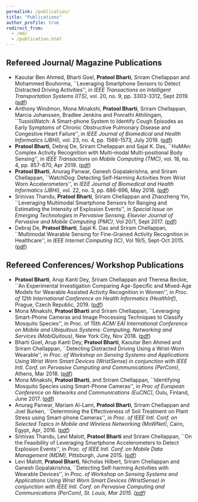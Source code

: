 ```yaml
---
permalink: /publication/
title: "Publications"
author_profile: true
redirect_from: 
  - /md/
  - /publication.html
---
```


## Refereed Journal/ Magazine Publications
<p align="center">
 <ul>
   
<li>Kaoutar Ben Ahmed, Bharti Goel, <b>Pratool Bharti</b>, Sriram Chellappan and Mohammed Bouhorma, ``Leveraging Smartphone Sensors to Detect Distracted Driving Activities'', in <i>IEEE Transactions on Intelligent Transportation Systems (ITS)</i>, vol. 20, no. 9, pp. 3303-3312, Sept 2019. (<a href="https://github.com/PratoolUSF/pratoolb/raw/master/_publications/18_AGB_ITS.pdf">pdf</a>)</li>

<li> Anthony Windmon, Mona Minakshi, <b>Pratool Bharti</b>, Sriram Chellappan, Marcia Johanssen, Bradlee Jenkins and Ponrathi Athilingam, ``TussisWatch: A Smart-phone System to Identify Cough Episodes as Early Symptoms of Chronic Obstructive Pulmonary Disease and Congestive Heart Failure'',  in <i>IEEE Journal of Biomedical and Health Informatics (JBHI)</i>, vol. 23, no. 4, pp. 1566-1573, July 2019. (<a href="https://github.com/PratoolUSF/pratoolb/raw/master/_publications/18_JBHI_AMB.pdf">pdf</a>)</li>

 <li><b>Pratool Bharti</b>, Debraj De, Sriram Chellappan and Sajal K. Das, ``HuMAn: Complex Activity Recognition with Multi-modal Multi-positional Body Sensing'', in <i>IEEE Transactions on Mobile Computing (TMC)</i>, vol. 18, no. 4, pp. 857-870, Apr 2019. (<a href="https://github.com/PratoolUSF/pratoolb/raw/master/_publications/HuMan_TMC_BDCD.pdf">pdf</a>) </li>

<li><b>Pratool Bharti</b>, Anurag Panwar, Ganesh Gopalakrishna, and Sriram Chellappan, ``WatchDog: Detecting Self-Harming Activities from Wrist Worn Accelerometers'', in <i>IEEE Journal of Biomedical and Health Informatics (JBHI)</i>, vol. 22, no. 3, pp. 686-696, May 2018. (<a href="https://github.com/PratoolUSF/pratoolb/raw/master/_publications/WatchDog_JBHI_BPGC.pdf">pdf</a>)</li>

<li>Srinivas Thandu, <b>Pratool Bharti</b>, Sriram Chellappan and Zhaozheng Yin, ``Leveraging Multimodal Smartphone Sensors for Ranging and Estimating the Intensity of Explosion Events'', in <i>Special Issue on Emerging Technologies in Pervasive Sensing, Elsevier Journal of Pervasive and Mobile Computing (PMC)</i>, Vol 20/1, Sept 2017. (<a href="https://github.com/PratoolUSF/pratoolb/raw/master/_publications/17_PMC_TBCY.pdf">pdf</a>)</li>
   
<li>Debraj De, <b>Pratool Bharti</b>, Sajal K. Das and Sriram Chellappan, ``Multimodal Wearable Sensing for Fine-Grained Activity Recognition in Healthcare'', in <i>IEEE Internet Computing (IC)</i>, Vol 19/5, Sept-Oct 2015. (<a href="https://github.com/PratoolUSF/pratoolb/raw/master/_publications/15_MultiModal_DBDC.pdf">pdf</a>)
   </li></ul></p>

## Refereed Conferences/ Workshop Publications
<p align="center">
 <ul>
 <li><b>Pratool Bharti</b>, Arup Kanti Dey, Sriram Chellappan and  Theresa Beckie, ``An Experimental Investigation Comparing Age-Specific and Mixed-Age Models for Wearable Assisted Activity Recognition in Women'', in <i>Proc. of 12th International Conference on Health Informatics (HealthInf)</i>, Prague, Czech Republic, 2019. (<a href="https://github.com/PratoolUSF/pratoolb/raw/master/_publications/HEALTHINF_2019_BDCB.pdf">pdf</a>)</li>
   
 <li>Mona Minakshi, <b>Pratool Bharti</b> and Sriram Chellappan, ``Leveraging Smart-Phone Cameras and Image Processing Techniques to Classify Mosquito Species'', in Proc. of 15th <i>ACM/ EAI International Conference on Mobile and Ubiquitous Systems: Computing, Networking and Services (MobiQuitous)</i>, New York City, Nov 2018. 
(<a href="https://github.com/PratoolUSF/pratoolb/raw/master/_publications/MBC_MobiQ_18.pdf">pdf</a>)</li>
 
<li>Bharti Goel, Arup Kanti Dey, <b>Pratool Bharti</b>, Kaoutar Ben Ahmed and Sriram Chellappan, ``Detecting Distracted Driving Using a Wrist-Worn Wearable'', in <i>Proc. of Workshop on Sensing Systems and Applications Using Wrist Worn Smart Devices (WristSense) in conjunction with IEEE Intl. Conf. on Pervasive Computing and Communications (PerCom)</i>, Athens, Mar 2018. (<a href="https://github.com/PratoolUSF/pratoolb/raw/master/_publications/WS_GBDAC_2018.pdf">pdf</a>)
</li>

<li>Mona Minakshi, <b>Pratool Bharti</b>, and Sriram Chellappan, ``Identifying Mosquito Species using Smart-Phone Cameras'', in <i>Proc of European Conference on Networks and Communications (EuCNC)</i>, Oulu, Finland, June 2017. 
(<a href="https://github.com/PratoolUSF/pratoolb/blob/master/_publications/minakshi_EUCNC_2017.pdf">pdf</a>)
</li>

<li>Anurag Panwar, Mariam Al-Lami, <b>Pratool Bharti</b>, Sriram Chellappan and Joel Burken, ``Determining the Effectiveness of Soil Treatment on Plant Stress using Smart-phone Cameras'', in <i>Proc. of IEEE Intl. Conf. on Selected Topics in Mobile and Wireless Networking (MoWNet)</i>, Cairo, Egypt, Apr, 2016. 
(<a href="https://github.com/PratoolUSF/pratoolb/blob/master/_publications/MowNet2016_Anurag.pdf">pdf</a>)
</li>
 
 
 <li>Srinivas Thandu, Levi Malott, <b>Pratool Bharti</b> and Sriram Chellappan, ``On the Feasibility of Leveraging Smartphone Accelerometers to Detect Explosion Events'', in <i>Proc. of IEEE Intl. Conf. on Mobile Data Management (MDM)</i>, Pittsburgh, June 2015. 
(<a href="https://github.com/PratoolUSF/pratoolb/blob/master/_publications/2015_MDM_TBMC.pdf">pdf</a>)
</li>
 
 <li>Levi Malott, <b>Pratool Bharti</b>, Nicholas Hilbert, Sriram Chellappan and Ganesh Gopalakrishna, ``Detecting Self-harming Activities with Wearable Devices'', in <i>Proc. of Workshop on Sensing Systems and Applications Using Wrist Worn Smart Devices (WristSense) in conjunction with IEEE Intl. Conf. on Pervasive Computing and Communications (PerCom)<i>, St. Louis, Mar 2015. (<a href="https://github.com/PratoolUSF/pratoolb/blob/master/_publications/WS_PerCom_MBHGC_2015.pdf">pdf</a>)
</li></ul></p>
